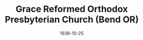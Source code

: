 ---
date: &id001 1936-10-25
end_date: null
location:
  address: 62162 Hamby Road
  city: Bend
  state: OR
minister:
- end: 1943-01-01
  name: Glenn Coie
  start: 1936-10-25
  type: Pastor
- end: 1953-01-01
  name: Robert Nicholas
  start: 1944-01-01
  type: Pastor
- end: 1955-01-01
  name: Robert Sander
  start: 1953-01-01
  type: Pastor
- end: 1962-01-01
  name: Edward Wybenga
  start: 1955-01-01
  type: Pastor
- end: 1964-01-01
  name: Thomas Beech
  start: 1963-01-01
  type: Pastor
- end: 1966-01-01
  name: Wallace Bell
  start: 1966-01-01
  type: Pastor
- end: 1969-01-01
  name: David Hitt
  start: 1967-01-01
  type: Pastor
- end: 1974-01-01
  name: David Miller
  start: 1971-01-01
  type: Pastor
- end: 1989-01-01
  name: Ronald McKenzie
  start: 1976-01-01
  type: Pastor
- end: null
  name: Daniel Dillard
  start: 1990-01-01
  type: Pastor
ministers:
- Glenn Coie
- Robert Nicholas
- Robert Sander
- Edward Wybenga
- Thomas Beech
- Wallace Bell
- David Hitt
- David Miller
- Ronald McKenzie
- Daniel Dillard
name: Grace Reformed Orthodox Presbyterian Church
names:
- end: null
  name: Grace Reformed Orthodox Presbyterian Church
  start: 1936-10-25
origination_date: *id001
raw_data: 'OR    Bend


  Grace Reformed Orthodox Presbyterian Church  (October 25, 1936- )

  (from 1936 to 1987, Westminster Orthodox Presbyterian Church)

  (from 1987 to 2003, Grace Community Orthodox Presbyterian Church)

  62162 Hamby Road

  Pastors: Glenn Coie, 1936-43

  Robert Nicholas, 1944-53

  Robert Sander, 1953-55

  Edward Wybenga, 1955-62

  Thomas Beech, 1963-64

  Wallace Bell, 1966

  David Hitt, 1967-69

  David Miller, 1971-74

  Ronald McKenzie, 1976-89

  Daniel Dillard, 1990-

  '
received_from: null
states:
- OR
status:
  active: true
  end_date: null
  reason: null
  received_from: null
  withdrawal_to: null
title: Grace Reformed Orthodox Presbyterian Church (Bend OR)
year_established:
- 1936

---